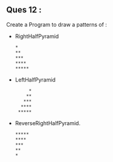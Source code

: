 ## Ques 12 :

Create a Program to draw a patterns of :
- RightHalfPyramid 

    ```
    *
    **
    ***
    ****
    *****
- LeftHalfPyramid 
  ```
       *
      **
     ***
    ****
   *****
- ReverseRightHalfPyramid.

    ```
    *****
    ****
    ***
    **
    *